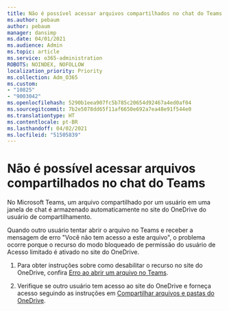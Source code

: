 ```yaml
---
title: Não é possível acessar arquivos compartilhados no chat do Teams
ms.author: pebaum
author: pebaum
manager: dansimp
ms.date: 04/01/2021
ms.audience: Admin
ms.topic: article
ms.service: o365-administration
ROBOTS: NOINDEX, NOFOLLOW
localization_priority: Priority
ms.collection: Adm_O365
ms.custom:
- "10825"
- "9003042"
ms.openlocfilehash: 5290b1eea907fc5b785c20654d92467a4ed0af04
ms.sourcegitcommit: 7b2e5078dd65f11af6650e692a7ea48e91f544e0
ms.translationtype: HT
ms.contentlocale: pt-BR
ms.lasthandoff: 04/02/2021
ms.locfileid: "51505839"
---
```

# <a name="unable-to-access-files-shared-in-teams-chat"></a>Não é possível acessar arquivos compartilhados no chat do Teams

No Microsoft Teams, um arquivo compartilhado por um usuário em uma janela de chat é armazenado automaticamente no site do OneDrive do usuário de compartilhamento.

Quando outro usuário tentar abrir o arquivo no Teams e receber a mensagem de erro "Você não tem acesso a este arquivo", o problema ocorre porque o recurso do modo bloqueado de permissão do usuário de Acesso limitado é ativado no site do OneDrive.

1. Para obter instruções sobre como desabilitar o recurso no site do OneDrive, confira [Erro ao abrir um arquivo no Teams](https://go.microsoft.com/fwlink/?linkid=2155733).

1. Verifique se outro usuário tem acesso ao site do OneDrive e forneça acesso seguindo as instruções em [Compartilhar arquivos e pastas do OneDrive](https://go.microsoft.com/fwlink/?linkid=2156017).